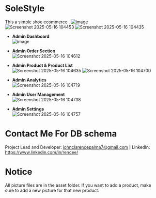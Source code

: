 # SoleStyle

This a simple shoe ecommerce .
![image](https://github.com/user-attachments/assets/66c31444-d1de-47c4-a2dd-299461353a66)
![Screenshot 2025-05-16 104453](https://github.com/user-attachments/assets/0bbc135a-cacc-420e-bacb-117ea7e6ca4d)
![Screenshot 2025-05-16 104435](https://github.com/user-attachments/assets/dde9eaa1-e086-4764-832c-e056224bcf85)



- **Admin Dashboard**  
  ![image](https://github.com/user-attachments/assets/eb492d57-0137-4a02-ad58-0e0048e31ac7)


- **Admin Order Section**  
  ![Screenshot 2025-05-16 104612](https://github.com/user-attachments/assets/5842725a-0290-4ef9-93fa-ca0b54a949bd)


- **Admin Product & Product List**  
![Screenshot 2025-05-16 104635](https://github.com/user-attachments/assets/6a08ef4b-107e-4876-832d-68b039154ac0)
![Screenshot 2025-05-16 104700](https://github.com/user-attachments/assets/d457a5b8-2bad-4b4b-86d1-4dca0ba6851d)

- **Admin Analytics**  
  ![Screenshot 2025-05-16 104719](https://github.com/user-attachments/assets/33ee2797-b7e4-49e5-b3be-788ae5f11ba2)

- **Admin User Management**  
 ![Screenshot 2025-05-16 104738](https://github.com/user-attachments/assets/5523b62b-963d-462e-8b8e-e3471ef71c58)

- **Admin Settings**  
![Screenshot 2025-05-16 104757](https://github.com/user-attachments/assets/0d3bcfa3-02e6-4901-9dfd-60f454c33e78)


# Contact Me For DB schema

Project Lead and Developer: johnclarencepalma7@gmail.com | LinkedIn: https://www.linkedin.com/in/rencee/

# Notice

All picture files are in the asset folder. If you want to add a product, make sure to add a new picture for that new product.
